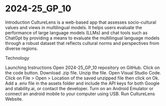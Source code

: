 # 2024-25_GP_10

 Introduction
CultureLens is a web-based app that assesses socio-cultural values and views in multilingual models. It helps users evaluate the performance of large language models (LLMs) and chat tools such as ChatGpt by providing a means to evaluate the multilingual language models through a robust dataset that reflects cultural norms and perspectives from diverse regions.

Technology


Launching Instructions
Open  2024-25_GP_10 repository on GitHub.
Click on the code button.
Download .zip file.
Unzip the file.
Open Visual Studio Code.
Click on File > Open > Location of the saved unzipped file then click on Ok.
Add a .env file in the assets folder and include the API keys for both Google and stability.ai, or contact the developer.
Turn on an Android Emulator or connect an android mobile to your computer using USB.
Run CultureLens Website.
